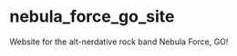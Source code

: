 nebula_force_go_site
====================

Website for the alt-nerdative rock band Nebula Force, GO!
